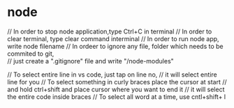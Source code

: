 # node

// In order to stop node application,type Ctrl+C in terminal
// In order to clear terminal, type clear command interminal
// In order to run node app, write node filename
// In ordeer to ignore any file, folder which needs to be commited to git,  
// just create a ".gitignore" file and write "/node-modules"

// To select entire line in vs code, just tap on line no, 
// it will select entire line for you
// To select something in curly braces place the cursor at start
// and hold ctrl+shift and place cursor where you want to end it
// it will select the entire code inside braces
// To select all word at a time, use cntl+shift+ l
